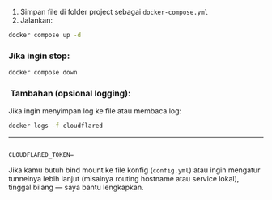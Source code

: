 1. Simpan file di folder project sebagai `docker-compose.yml`
2. Jalankan:

```bash
docker compose up -d
```

###  Jika ingin stop:

```bash
docker compose down
```

### ️ Tambahan (opsional logging):

Jika ingin menyimpan log ke file atau membaca log:

```bash
docker logs -f cloudflared
```
---

```
```
```
CLOUDFLARED_TOKEN=
```

Jika kamu butuh bind mount ke file konfig (`config.yml`) atau ingin mengatur tunnelnya lebih lanjut (misalnya routing hostname atau service lokal), tinggal bilang — saya bantu lengkapkan.

